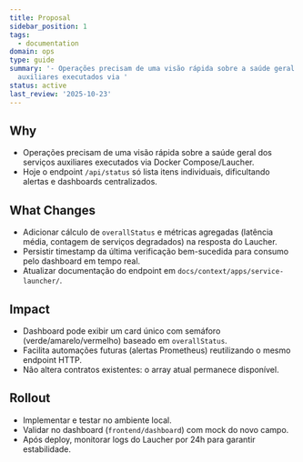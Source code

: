 ```yaml
---
title: Proposal
sidebar_position: 1
tags:
  - documentation
domain: ops
type: guide
summary: '- Operações precisam de uma visão rápida sobre a saúde geral dos serviços
  auxiliares executados via '
status: active
last_review: '2025-10-23'
---
```


## Why
- Operações precisam de uma visão rápida sobre a saúde geral dos serviços auxiliares executados via Docker Compose/Laucher.
- Hoje o endpoint `/api/status` só lista itens individuais, dificultando alertas e dashboards centralizados.

## What Changes
- Adicionar cálculo de `overallStatus` e métricas agregadas (latência média, contagem de serviços degradados) na resposta do Laucher.
- Persistir timestamp da última verificação bem-sucedida para consumo pelo dashboard em tempo real.
- Atualizar documentação do endpoint em `docs/context/apps/service-launcher/`.

## Impact
- Dashboard pode exibir um card único com semáforo (verde/amarelo/vermelho) baseado em `overallStatus`.
- Facilita automações futuras (alertas Prometheus) reutilizando o mesmo endpoint HTTP.
- Não altera contratos existentes: o array atual permanece disponível.

## Rollout
- Implementar e testar no ambiente local.
- Validar no dashboard (`frontend/dashboard`) com mock do novo campo.
- Após deploy, monitorar logs do Laucher por 24h para garantir estabilidade.
